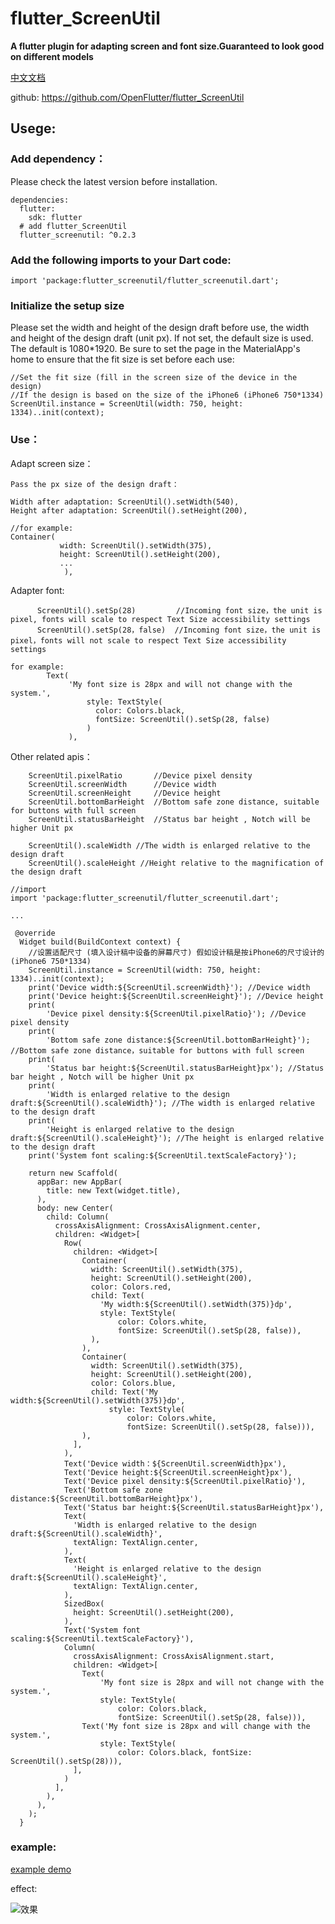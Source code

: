 
# flutter_ScreenUtil
**A flutter plugin for adapting screen and font size.Guaranteed to look good on different models**

[中文文档](https://github.com/OpenFlutter/flutter_ScreenUtil/blob/master/README_CN.md)

github: https://github.com/OpenFlutter/flutter_ScreenUtil


## Usege:

### Add dependency：
Please check the latest version before installation.
```
dependencies:
  flutter:
    sdk: flutter
  # add flutter_ScreenUtil
  flutter_screenutil: ^0.2.3
```

### Add the following imports to your Dart code:
```
import 'package:flutter_screenutil/flutter_screenutil.dart';
```

### Initialize the setup size
Please set the width and height of the design draft before use, the width and height of the design draft (unit px).
If not set, the default size is used. The default is 1080*1920.
Be sure to set the page in the MaterialApp's home to ensure that the fit size is set before each use:

```
//Set the fit size (fill in the screen size of the device in the design)
//If the design is based on the size of the iPhone6 ​​(iPhone6 ​​750*1334)
ScreenUtil.instance = ScreenUtil(width: 750, height: 1334)..init(context);
```

### Use：

Adapt screen size：
```
Pass the px size of the design draft：

Width after adaptation: ScreenUtil().setWidth(540),
Height after adaptation: ScreenUtil().setHeight(200),

//for example:
Container(
           width: ScreenUtil().setWidth(375),
           height: ScreenUtil().setHeight(200),
           ...
            ),
```

Adapter font:
``` 
      ScreenUtil().setSp(28)         //Incoming font size，the unit is pixel, fonts will scale to respect Text Size accessibility settings
      ScreenUtil().setSp(28，false)  //Incoming font size，the unit is pixel，fonts will not scale to respect Text Size accessibility settings

for example:
        Text(
             'My font size is 28px and will not change with the system.',
                 style: TextStyle(
                   color: Colors.black,
                   fontSize: ScreenUtil().setSp(28, false) 
                 )
             ),

```

Other related apis：
```
    ScreenUtil.pixelRatio       //Device pixel density
    ScreenUtil.screenWidth      //Device width
    ScreenUtil.screenHeight     //Device height
    ScreenUtil.bottomBarHeight  //Bottom safe zone distance, suitable for buttons with full screen
    ScreenUtil.statusBarHeight  //Status bar height , Notch will be higher Unit px

    ScreenUtil().scaleWidth //The width is enlarged relative to the design draft
    ScreenUtil().scaleHeight //Height relative to the magnification of the design draft

```

```
//import
import 'package:flutter_screenutil/flutter_screenutil.dart';

...

 @override
  Widget build(BuildContext context) {
    //设置适配尺寸 (填入设计稿中设备的屏幕尺寸) 假如设计稿是按iPhone6的尺寸设计的(iPhone6 750*1334)
    ScreenUtil.instance = ScreenUtil(width: 750, height: 1334)..init(context);
    print('Device width:${ScreenUtil.screenWidth}'); //Device width
    print('Device height:${ScreenUtil.screenHeight}'); //Device height
    print(
        'Device pixel density:${ScreenUtil.pixelRatio}'); //Device pixel density
    print(
        'Bottom safe zone distance:${ScreenUtil.bottomBarHeight}'); //Bottom safe zone distance，suitable for buttons with full screen
    print(
        'Status bar height:${ScreenUtil.statusBarHeight}px'); //Status bar height , Notch will be higher Unit px
    print(
        'Width is enlarged relative to the design draft:${ScreenUtil().scaleWidth}'); //The width is enlarged relative to the design draft
    print(
        'Height is enlarged relative to the design draft:${ScreenUtil().scaleHeight}'); //The height is enlarged relative to the design draft
    print('System font scaling:${ScreenUtil.textScaleFactory}');

    return new Scaffold(
      appBar: new AppBar(
        title: new Text(widget.title),
      ),
      body: new Center(
        child: Column(
          crossAxisAlignment: CrossAxisAlignment.center,
          children: <Widget>[
            Row(
              children: <Widget>[
                Container(
                  width: ScreenUtil().setWidth(375),
                  height: ScreenUtil().setHeight(200),
                  color: Colors.red,
                  child: Text(
                    'My width:${ScreenUtil().setWidth(375)}dp',
                    style: TextStyle(
                        color: Colors.white,
                        fontSize: ScreenUtil().setSp(28, false)),
                  ),
                ),
                Container(
                  width: ScreenUtil().setWidth(375),
                  height: ScreenUtil().setHeight(200),
                  color: Colors.blue,
                  child: Text('My width:${ScreenUtil().setWidth(375)}dp',
                      style: TextStyle(
                          color: Colors.white,
                          fontSize: ScreenUtil().setSp(28, false))),
                ),
              ],
            ),
            Text('Device width：${ScreenUtil.screenWidth}px'),
            Text('Device height:${ScreenUtil.screenHeight}px'),
            Text('Device pixel density:${ScreenUtil.pixelRatio}'),
            Text('Bottom safe zone distance:${ScreenUtil.bottomBarHeight}px'),
            Text('Status bar height:${ScreenUtil.statusBarHeight}px'),
            Text(
              'Width is enlarged relative to the design draft:${ScreenUtil().scaleWidth}',
              textAlign: TextAlign.center,
            ),
            Text(
              'Height is enlarged relative to the design draft:${ScreenUtil().scaleHeight}',
              textAlign: TextAlign.center,
            ),
            SizedBox(
              height: ScreenUtil().setHeight(200),
            ),
            Text('System font scaling:${ScreenUtil.textScaleFactory}'),
            Column(
              crossAxisAlignment: CrossAxisAlignment.start,
              children: <Widget>[
                Text(
                    'My font size is 28px and will not change with the system.',
                    style: TextStyle(
                        color: Colors.black,
                        fontSize: ScreenUtil().setSp(28, false))),
                Text('My font size is 28px and will change with the system.',
                    style: TextStyle(
                        color: Colors.black, fontSize: ScreenUtil().setSp(28))),
              ],
            )
          ],
        ),
      ),
    );
  }
```

### example:

[example demo](https://github.com/OpenFlutter/flutter_ScreenUtil/blob/master/example/lib/main_zh.dart)
 
effect:

![效果](demo_en.png)

